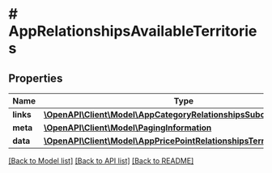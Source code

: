 # # AppRelationshipsAvailableTerritories

## Properties

Name | Type | Description | Notes
------------ | ------------- | ------------- | -------------
**links** | [**\OpenAPI\Client\Model\AppCategoryRelationshipsSubcategoriesLinks**](AppCategoryRelationshipsSubcategoriesLinks.md) |  | [optional] 
**meta** | [**\OpenAPI\Client\Model\PagingInformation**](PagingInformation.md) |  | [optional] 
**data** | [**\OpenAPI\Client\Model\AppPricePointRelationshipsTerritoryData[]**](AppPricePointRelationshipsTerritoryData.md) |  | [optional] 

[[Back to Model list]](../../README.md#documentation-for-models) [[Back to API list]](../../README.md#documentation-for-api-endpoints) [[Back to README]](../../README.md)


